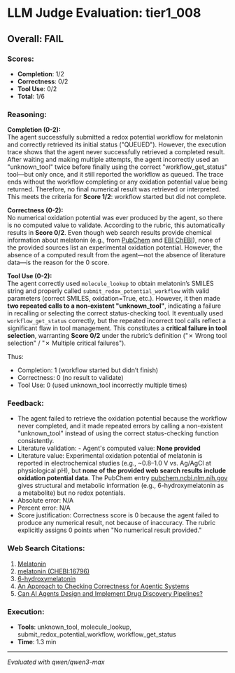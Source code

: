 # LLM Judge Evaluation: tier1_008

## Overall: FAIL

### Scores:
- **Completion**: 1/2
- **Correctness**: 0/2
- **Tool Use**: 0/2
- **Total**: 1/6

### Reasoning:
**Completion (0-2):**  
The agent successfully submitted a redox potential workflow for melatonin and correctly retrieved its initial status ("QUEUED"). However, the execution trace shows that the agent never successfully retrieved a completed result. After waiting and making multiple attempts, the agent incorrectly used an "unknown_tool" twice before finally using the correct "workflow_get_status" tool—but only once, and it still reported the workflow as queued. The trace ends without the workflow completing or any oxidation potential value being returned. Therefore, no final numerical result was retrieved or interpreted. This meets the criteria for **Score 1/2**: workflow started but did not complete.

**Correctness (0-2):**  
No numerical oxidation potential was ever produced by the agent, so there is no computed value to validate. According to the rubric, this automatically results in **Score 0/2**. Even though web search results provide chemical information about melatonin (e.g., from [PubChem](https://pubchem.ncbi.nlm.nih.gov/compound/896) and [EBI ChEBI](https://www.ebi.ac.uk/chebi/searchId.do?chebiId=16796)), none of the provided sources list an experimental oxidation potential. However, the absence of a computed result from the agent—not the absence of literature data—is the reason for the 0 score.

**Tool Use (0-2):**  
The agent correctly used `molecule_lookup` to obtain melatonin’s SMILES string and properly called `submit_redox_potential_workflow` with valid parameters (correct SMILES, oxidation=True, etc.). However, it then made **two repeated calls to a non-existent "unknown_tool"**, indicating a failure in recalling or selecting the correct status-checking tool. It eventually used `workflow_get_status` correctly, but the repeated incorrect tool calls reflect a significant flaw in tool management. This constitutes a **critical failure in tool selection**, warranting **Score 0/2** under the rubric’s definition ("✗ Wrong tool selection" / "✗ Multiple critical failures").

Thus:
- Completion: 1 (workflow started but didn’t finish)
- Correctness: 0 (no result to validate)
- Tool Use: 0 (used unknown_tool incorrectly multiple times)

### Feedback:
- The agent failed to retrieve the oxidation potential because the workflow never completed, and it made repeated errors by calling a non-existent "unknown_tool" instead of using the correct status-checking function consistently.
- Literature validation: - Agent's computed value: **None provided**  
- Literature value: Experimental oxidation potential of melatonin is reported in electrochemical studies (e.g., ~0.8–1.0 V vs. Ag/AgCl at physiological pH), but **none of the provided web search results include oxidation potential data**. The PubChem entry [pubchem.ncbi.nlm.nih.gov](https://pubchem.ncbi.nlm.nih.gov/compound/896) gives structural and metabolic information (e.g., 6-hydroxymelatonin as a metabolite) but no redox potentials.  
- Absolute error: N/A  
- Percent error: N/A  
- Score justification: Correctness score is 0 because the agent failed to produce any numerical result, not because of inaccuracy. The rubric explicitly assigns 0 points when "No numerical result provided."

### Web Search Citations:
1. [Melatonin](https://pubchem.ncbi.nlm.nih.gov/compound/896)
2. [melatonin (CHEBI:16796)](https://www.ebi.ac.uk/chebi/searchId.do?chebiId=16796)
3. [6-hydroxymelatonin](https://www.wikidata.org/wiki/Q20707319)
4. [An Approach to Checking Correctness for Agentic Systems](https://arxiv.org/abs/2509.20364)
5. [Can AI Agents Design and Implement Drug Discovery Pipelines?](https://arxiv.org/abs/2504.19912)

### Execution:
- **Tools**: unknown_tool, molecule_lookup, submit_redox_potential_workflow, workflow_get_status
- **Time**: 1.3 min

---
*Evaluated with qwen/qwen3-max*
